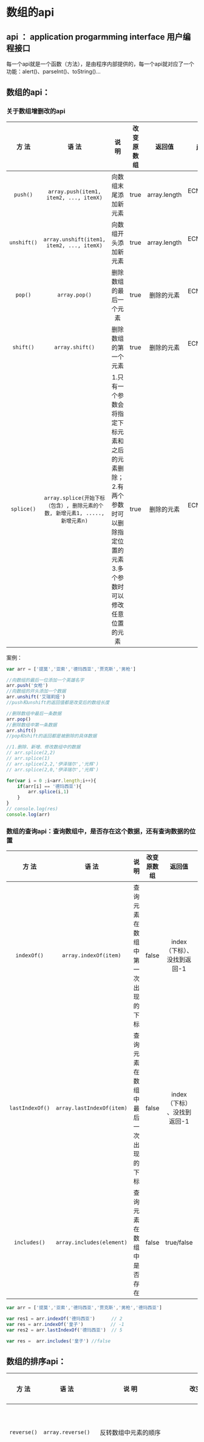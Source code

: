 # 数组的api

## api  ：  application progarmming interface 用户编程接口

每一个api就是一个函数（方法），是由程序内部提供的，每一个api就对应了一个功能：alert()、parseInt()、toString()...

## 数组的api：

### 关于数组增删改的api

|  方    法   |                           语    法                           |                           说    明                           | 改变原数组 |    返回值    |    js版本    |
| :---------: | :----------------------------------------------------------: | :----------------------------------------------------------: | :--------: | :----------: | :----------: |
|  `push()`   |            `array.push(item1, item2, ..., itemX)`            |                     向数组末尾添加新元素                     |    true    | array.length | ECMAScript 1 |
| `unshift()` |          `array.unshift(item1, item2, ..., itemX)`           |                     向数组开头添加新元素                     |    true    | array.length | ECMAScript 1 |
|   `pop()`   |                        `array.pop()`                         |                    删除数组的最后一个元素                    |    true    |  删除的元素  | ECMAScript 1 |
|  `shift()`  |                       `array.shift()`                        |                     删除数组的第一个元素                     |    true    |  删除的元素  | ECMAScript 1 |
| `splice()`  | `array.splice(开始下标（包含）, 删除元素的个数, 新增元素1, ....., 新增元素n)` | 1.只有一个参数会将指定下标元素和之后的元素删除； 2.有两个参数时可以删除指定位置的元素 3.多个参数时可以修改任意位置的元素 |    true    |  删除的元素  | ECMAScript 1 |

案例：

```js
var arr = ['提莫','亚索','德玛西亚','贾克斯','男枪']

//向数组的最后一位添加一个英雄名字
arr.push('女枪')
//向数组的开头添加一个数据
arr.unshift('艾瑞莉娅')
//push和unshift的返回值都是改变后的数组长度

//删除数组中最后一条数据
arr.pop()
//删除数组中第一条数据
arr.shift()
//pop和shift的返回都是被删除的具体数据

//1.删除、新增、修改数组中的数据
// arr.splice(2,2)
// arr.splice(1)
// arr.splice(2,2,'伊泽瑞尔','光辉')
// arr.splice(2,0,'伊泽瑞尔','光辉')

for(var i = 0 ;i<arr.length;i++){
    if(arr[i] == '德玛西亚'){
        arr.splice(i,1)
    }
}
// console.log(res)
console.log(arr)
```

### 数组的查询api：查询数组中，是否存在这个数据，还有查询数据的位置

|    方    法     |         语    法          |              说    明              | 改变原数组 |            返回值            |    js版本    |
| :-------------: | :-----------------------: | :--------------------------------: | :--------: | :--------------------------: | :----------: |
|   `indexOf()`   |   `array.indexOf(item)`   |  查询元素在数组中第一次出现的下标  |   false    | index（下标）、没找到返回-1  | ECMAScript 5 |
| `lastIndexOf()` | `array.lastIndexOf(item)` | 查询元素在数组中最后一次出现的下标 |   false    | index（下标） 、没找到返回-1 | ECMAScript 5 |
|  `includes()`   | `array.includes(element)` |      查询元素在数组中是否存在      |   false    |          true/false          | ECMAScript 7 |

```js
var arr = ['提莫','亚索','德玛西亚','贾克斯','男枪','德玛西亚']

var res1 = arr.indexOf('德玛西亚')      // 2
var res = arr.indexOf('皇子')          // -1
var res2 = arr.lastIndexOf('德玛西亚')  // 5

var res =  arr.includes('皇子') //false
```

## 数组的排序api：

|  方    法   |                           语    法                           |                           说    明                           | 改变原数组 |    返回值    |    js版本    |
| :---------: | :----------------------------------------------------------: | :----------------------------------------------------------: | :--------: | :----------: | :----------: |
| `reverse()` |                      `array.reverse()`                       |                     反转数组中元素的顺序                     |    true    | 反转后的数组 | ECMAScript 1 |
|  `sort()`   | `array.sort()`| `array.sort(function(a, b){return a-b})` |`array.sort(function(a, b){return b-a})` | 1.适用于全小写或全大写的字母排序 2. `a - b` 从小到大排序 3. `b - a` 从大到小排序 |    true    | 排序后的数组 | ECMAScript 1 |

```txt
练习：
var arr = [12,33,28,99,45,50]
1.数组中找最大值和最小值； for循环
2.数组的倒叙输出;  for循环
3.数组的拼接;  var arr1 = [3,4,5]   var arr2 = [7,8,9]   newArr
4.找数组中重复的值;  for循环
5.数组的排序;  for循环  冒泡排序  选择排序
```

https://www.runoob.com/w3cnote/selection-sort.html

## 数组的遍历api

|  方    法   |                           语    法                           |                           说    明                           | 改变原数组 |                       返回值                        |    js版本    |
| :---------: | :----------------------------------------------------------: | :----------------------------------------------------------: | :--------: | :-------------------------------------------------: | :----------: |
|  `for循环`  | `for(var i = 0; i < array.length; i++) {console.log(arr[i]);}` |                                                              |            |                          /                          |              |
|  `for of`   |        `for (var item of array) {console.log(item);}`        |  其中 `item` 是数组中的每一个元素，`arr` 是要遍历的数组名。  |   false    |                          /                          | ECMAScript 6 |
| `forEach()` | `array.forEach(function (item, index) {console.log(item，index);})` | 其中 `item` 是数组中的每一个元素名，`index` 是对应元素的下标。 |   false    |                      undefined                      | ECMAScript 5 |
|   `map()`   | `array.map(function (item, index) {console.log(item，index); return item})` | 其中 `item` 是数组中的每一个元素名，`index` 是对应元素的下标。返回一个长度一致的新数组 |   false    |                      new array                      | ECMAScript 5 |
| `filter()`  | `array.filter(function (item, index) {console.log(item，index); return 筛选条件})` | 其中 `item` 是数组中的每一个元素名，`index` 是对应元素的下标。返回一个筛选过后的新数组 |   false    |                      new array                      | ECMAScript 5 |
|  `every()`  | `array.every(function (item, index) {console.log(item，index); return 判断条件})` | 其中 `item` 是数组中的每一个元素名，`index` 是对应元素的下标。根据判断条件返回真假，一假则假 |   false    |                       boolean                       | ECMAScript 5 |
|  `some()`   | `array.some(function (item, index) {console.log(item，index); return 判断条件})` | 其中 `item` 是数组中的每一个元素名，`index` 是对应元素的下标。根据判断条件返回真假，一真则真 |   false    |                       boolean                       | ECMAScript 5 |
|  `find()`   | `array.find(function(item, index){console.log(item，index); return 判断条件}})` | 其中 `item` 是数组中的每一个元素名，`index` 是对应元素的下标。根据判断条件返回第一个满足条件的item |   false    | 返回第一个满足条件的item，没有符合的返回  undefined | ECMAScript 6 |
| `reduce()`  |     `array.reduce(function(total, item, index), 初始值)`     | 其中 `item` 是数组中的每一个元素名，`index` 是对应元素的下标。`total`为初始值或先前返回的值 |   false    |              遍历完最后一次的返回结果               | ECMAScript 5 |

## 数组的拼接和截取

|  方    法  |                      语    法                       |                      说    明                      | 改变原数组 |     返回值     |    js版本    |
| :--------: | :-------------------------------------------------: | :------------------------------------------------: | :--------: | :------------: | :----------: |
| `concat()` |    `array1.concat(array2, array3, ..., arrayX)`     |            方法用于拼接两个或多个数组。            |   false    | 合并后的新数组 | ECMAScript 1 |
| `slice()`  | `array.slice(开始下标（包含）, 结束下标（不包含）)` | 根据对应下标（可以是负数），截取数组中的某一个部分 |   false    | 截取后的新数组 | ECMAScript 1 |

```js
//1. 拼接数组
var arr1 = [1,2,3,4];
var arr2 = [5,6,7,8];
var arr3 = [9,0];

var newArr = arr1.concat(arr2,arr3,);

//扩展运算符    浅拷贝   ES6新增
var newArr = [...arr1,...arr2,...arr3];

//2.数组的截取
var arr = [1,2,3,4,5,6,7,8,9]

var newArr = arr.slice(0,3)
var newArr2 = arr.slice(3,arr.length)
console.log(newArr)
console.log(newArr2)
```

## 数组转字符串

| 方    法 |             语    法             |                  说    明                  | 改变原数组 | 返回值 |    js版本    |
| :------: | :------------------------------: | :----------------------------------------: | :--------: | :----: | :----------: |
| `join()` | `array.join(分隔符（默认逗号）)` | 将数组里的元素按照指定字符拼接成一个字符串 |   false    | string | ECMAScript 1 |

```js
//3.数组转字符串
// var str = arr.toString()  //1,2,3,4,5
// var str = String(arr) //1,2,3,4,5
var str = arr.join('') //12345

console.log(str)
```

## 判断是不是数组  Array.isArray()

```js
var arr = [1,2,3,4,5,6,7,8,9]
//var arr = 1234

// typeof arr //object
var res = Array.isArray(arr) 
console.log(res) //true
```

